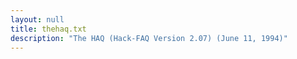 ```yaml
---
layout: null
title: thehaq.txt
description: "The HAQ (Hack-FAQ Version 2.07) (June 11, 1994)"
---
```

